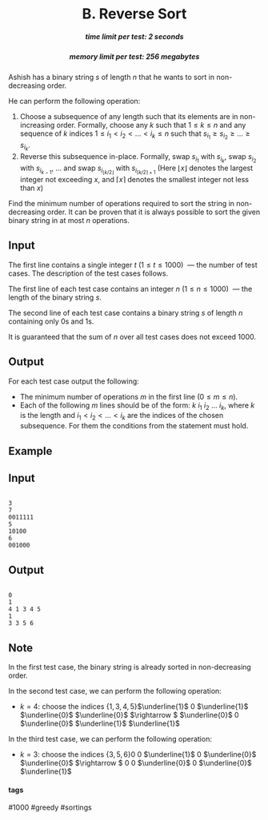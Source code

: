 <h1 style='text-align: center;'> B. Reverse Sort</h1>

<h5 style='text-align: center;'>time limit per test: 2 seconds</h5>
<h5 style='text-align: center;'>memory limit per test: 256 megabytes</h5>

Ashish has a binary string $s$ of length $n$ that he wants to sort in non-decreasing order.

He can perform the following operation: 

1. Choose a subsequence of any length such that its elements are in non-increasing order. Formally, choose any $k$ such that $1 \leq k \leq n$ and any sequence of $k$ indices $1 \le i_1 \lt i_2 \lt \ldots \lt i_k \le n$ such that $s_{i_1} \ge s_{i_2} \ge \ldots \ge s_{i_k}$.
2. Reverse this subsequence in-place. Formally, swap $s_{i_1}$ with $s_{i_k}$, swap $s_{i_2}$ with $s_{i_{k-1}}$, $\ldots$ and swap $s_{i_{\lfloor k/2 \rfloor}}$ with $s_{i_{\lceil k/2 \rceil + 1}}$ (Here $\lfloor x \rfloor$ denotes the largest integer not exceeding $x$, and $\lceil x \rceil$ denotes the smallest integer not less than $x$)

Find the minimum number of operations required to sort the string in non-decreasing order. It can be proven that it is always possible to sort the given binary string in at most $n$ operations.

## Input

The first line contains a single integer $t$ $(1 \le t \le 1000)$  — the number of test cases. The description of the test cases follows.

The first line of each test case contains an integer $n$ $(1 \le n \le 1000)$  — the length of the binary string $s$.

The second line of each test case contains a binary string $s$ of length $n$ containing only $0$s and $1$s.

It is guaranteed that the sum of $n$ over all test cases does not exceed $1000$.

## Output

For each test case output the following:

* The minimum number of operations $m$ in the first line ($0 \le m \le n$).
* Each of the following $m$ lines should be of the form: $k$ $i_1$ $i_2$ ... $i_{k}$, where $k$ is the length and $i_1 \lt i_2 \lt ... \lt i_{k}$ are the indices of the chosen subsequence. For them the conditions from the statement must hold.
## Example

## Input


```

3
7
0011111
5
10100
6
001000

```
## Output


```

0
1
4 1 3 4 5 
1
3 3 5 6 

```
## Note

In the first test case, the binary string is already sorted in non-decreasing order.

In the second test case, we can perform the following operation: 

* $k = 4:$ choose the indices $\{1, 3, 4, 5\}$$\underline{1}$ $0$ $\underline{1}$ $\underline{0}$ $\underline{0}$ $\rightarrow $ $\underline{0}$ $0$ $\underline{0}$ $\underline{1}$ $\underline{1}$

In the third test case, we can perform the following operation:

* $k = 3:$ choose the indices $\{3, 5, 6\}$$0$ $0$ $\underline{1}$ $0$ $\underline{0}$ $\underline{0}$ $\rightarrow $ $0$ $0$ $\underline{0}$ $0$ $\underline{0}$ $\underline{1}$


#### tags 

#1000 #greedy #sortings 